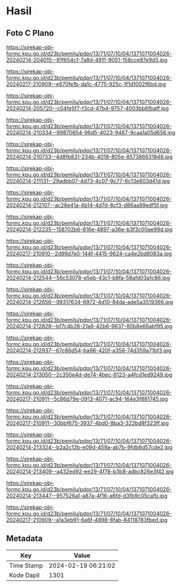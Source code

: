 # Hasil

## Foto C Plano

https://sirekap-obj-formc.kpu.go.id/d23b/pemilu/pdpr/13/71/07/10/04/1371071004026-20240214-204015--81f654c1-7a8d-4911-9051-158cce97e9d3.jpg

https://sirekap-obj-formc.kpu.go.id/d23b/pemilu/pdpr/13/71/07/10/04/1371071004026-20240217-210909--e670fe1b-da1c-4775-925c-1f1d1002f6bd.jpg

https://sirekap-obj-formc.kpu.go.id/d23b/pemilu/pdpr/13/71/07/10/04/1371071004026-20240214-205720--c04fe5f7-f3cd-47b4-9757-4003bb6fbaff.jpg

https://sirekap-obj-formc.kpu.go.id/d23b/pemilu/pdpr/13/71/07/10/04/1371071004026-20240214-210334--99870654-96d5-4023-9467-9caa1a05d656.jpg

https://sirekap-obj-formc.kpu.go.id/d23b/pemilu/pdpr/13/71/07/10/04/1371071004026-20240214-210733--4d8fb831-234b-4018-805e-857386631846.jpg

https://sirekap-obj-formc.kpu.go.id/d23b/pemilu/pdpr/13/71/07/10/04/1371071004026-20240214-211131--29adbb07-4d73-4c07-9c77-6c13e603d41d.jpg

https://sirekap-obj-formc.kpu.go.id/d23b/pemilu/pdpr/13/71/07/10/04/1371071004026-20240214-212107--ac28e41a-4b14-4d7d-8cf3-d86aa99edf5f.jpg

https://sirekap-obj-formc.kpu.go.id/d23b/pemilu/pdpr/13/71/07/10/04/1371071004026-20240214-212235--158702b6-816e-4897-a36e-b3f3c00ae99d.jpg

https://sirekap-obj-formc.kpu.go.id/d23b/pemilu/pdpr/13/71/07/10/04/1371071004026-20240217-210910--2d99d7e0-144f-4415-9624-ca4e2bd8083a.jpg

https://sirekap-obj-formc.kpu.go.id/d23b/pemilu/pdpr/13/71/07/10/04/1371071004026-20240214-212544--56c53078-e5eb-43c1-b8fa-58afd03a1c86.jpg

https://sirekap-obj-formc.kpu.go.id/d23b/pemilu/pdpr/13/71/07/10/04/1371071004026-20240214-212656--99317634-6972-4d10-84da-ade5a3519366.jpg

https://sirekap-obj-formc.kpu.go.id/d23b/pemilu/pdpr/13/71/07/10/04/1371071004026-20240214-212828--bf7c4b26-21a6-42b6-9637-80b8e66abf95.jpg

https://sirekap-obj-formc.kpu.go.id/d23b/pemilu/pdpr/13/71/07/10/04/1371071004026-20240214-212937--67c86d54-ba96-420f-a358-74d359a71bf3.jpg

https://sirekap-obj-formc.kpu.go.id/d23b/pemilu/pdpr/13/71/07/10/04/1371071004026-20240214-213050--2c350e4d-de74-4bec-8123-a4fcd1ed9249.jpg

https://sirekap-obj-formc.kpu.go.id/d23b/pemilu/pdpr/13/71/07/10/04/1371071004026-20240217-210911--5c86d79e-0913-4071-ac94-164e3f881745.jpg

https://sirekap-obj-formc.kpu.go.id/d23b/pemilu/pdpr/13/71/07/10/04/1371071004026-20240217-210911--30bbf675-3937-4bd0-8ba3-322bd8f323ff.jpg

https://sirekap-obj-formc.kpu.go.id/d23b/pemilu/pdpr/13/71/07/10/04/1371071004026-20240214-213324--b2a2c12b-e09d-459a-ab7b-9fdb6d57cde2.jpg

https://sirekap-obj-formc.kpu.go.id/d23b/pemilu/pdpr/13/71/07/10/04/1371071004026-20240214-213409--a432ed92-ee29-4f78-b3b8-adbc826e3f42.jpg

https://sirekap-obj-formc.kpu.go.id/d23b/pemilu/pdpr/13/71/07/10/04/1371071004026-20240214-213447--957526a1-a87a-4f16-a6fd-d3fb9c05cafb.jpg

https://sirekap-obj-formc.kpu.go.id/d23b/pemilu/pdpr/13/71/07/10/04/1371071004026-20240217-210909--a1a3eb91-6a6f-4898-8fab-84118783fbed.jpg


## Metadata

| Key        | Value               |
| ---------- | ------------------- |
| Time Stamp | 2024-02-19 06:21:02 |
| Kode Dapil | 1301                |



